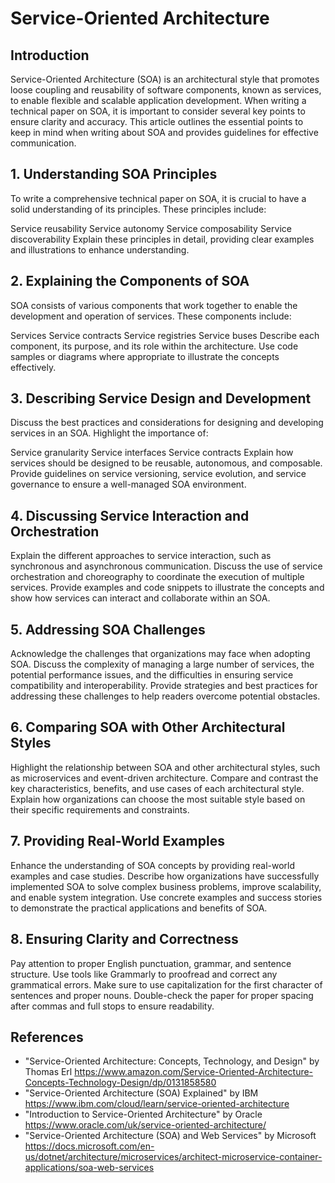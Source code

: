  # Service-Oriented Architecture
## Introduction
Service-Oriented Architecture (SOA) is an architectural style that promotes loose coupling and reusability of software components, known as services, to enable flexible and scalable application development. When writing a technical paper on SOA, it is important to consider several key points to ensure clarity and accuracy. This article outlines the essential points to keep in mind when writing about SOA and provides guidelines for effective communication.

## 1. Understanding SOA Principles
To write a comprehensive technical paper on SOA, it is crucial to have a solid understanding of its principles. These principles include:

Service reusability
Service autonomy
Service composability
Service discoverability
Explain these principles in detail, providing clear examples and illustrations to enhance understanding.

## 2. Explaining the Components of SOA
SOA consists of various components that work together to enable the development and operation of services. These components include:

Services
Service contracts
Service registries
Service buses
Describe each component, its purpose, and its role within the architecture. Use code samples or diagrams where appropriate to illustrate the concepts effectively.

## 3. Describing Service Design and Development
Discuss the best practices and considerations for designing and developing services in an SOA. Highlight the importance of:

Service granularity
Service interfaces
Service contracts
Explain how services should be designed to be reusable, autonomous, and composable. Provide guidelines on service versioning, service evolution, and service governance to ensure a well-managed SOA environment.

## 4. Discussing Service Interaction and Orchestration
Explain the different approaches to service interaction, such as synchronous and asynchronous communication. Discuss the use of service orchestration and choreography to coordinate the execution of multiple services. Provide examples and code snippets to illustrate the concepts and show how services can interact and collaborate within an SOA.

## 5. Addressing SOA Challenges
Acknowledge the challenges that organizations may face when adopting SOA. Discuss the complexity of managing a large number of services, the potential performance issues, and the difficulties in ensuring service compatibility and interoperability. Provide strategies and best practices for addressing these challenges to help readers overcome potential obstacles.

## 6. Comparing SOA with Other Architectural Styles
Highlight the relationship between SOA and other architectural styles, such as microservices and event-driven architecture. Compare and contrast the key characteristics, benefits, and use cases of each architectural style. Explain how organizations can choose the most suitable style based on their specific requirements and constraints.

## 7. Providing Real-World Examples
Enhance the understanding of SOA concepts by providing real-world examples and case studies. Describe how organizations have successfully implemented SOA to solve complex business problems, improve scalability, and enable system integration. Use concrete examples and success stories to demonstrate the practical applications and benefits of SOA.

## 8. Ensuring Clarity and Correctness
Pay attention to proper English punctuation, grammar, and sentence structure. Use tools like Grammarly to proofread and correct any grammatical errors. Make sure to use capitalization for the first character of sentences and proper nouns. Double-check the paper for proper spacing after commas and full stops to ensure readability.

## References
* "Service-Oriented Architecture: Concepts, Technology, and Design" by Thomas Erl
https://www.amazon.com/Service-Oriented-Architecture-Concepts-Technology-Design/dp/0131858580
* "Service-Oriented Architecture (SOA) Explained" by IBM
https://www.ibm.com/cloud/learn/service-oriented-architecture
* "Introduction to Service-Oriented Architecture" by Oracle
https://www.oracle.com/uk/service-oriented-architecture/
* "Service-Oriented Architecture (SOA) and Web Services" by Microsoft
https://docs.microsoft.com/en-us/dotnet/architecture/microservices/architect-microservice-container-applications/soa-web-services
